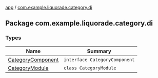 [app](../index.md) / [com.example.liquorade.category.di](./index.md)

## Package com.example.liquorade.category.di

### Types

| Name | Summary |
|---|---|
| [CategoryComponent](-category-component/index.md) | `interface CategoryComponent` |
| [CategoryModule](-category-module/index.md) | `class CategoryModule` |
